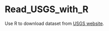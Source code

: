 # Read_USGS_with_R

Use R to download dataset from [USGS website](https://waterservices.usgs.gov/rest/Site-Test-Tool.html).
